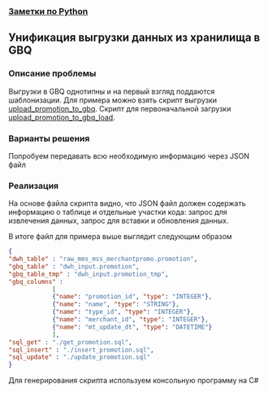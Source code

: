 ### [ Заметки по Python](../python.md)
## Унификация выгрузки данных из хранилища в GBQ  
### Описание проблемы  
Выгрузки в GBQ однотипны и на первый взгляд поддаются шаблонизации. Для примера можно взять скрипт выгрузки [upload_promotion_to_gbq](./upload_promotion_to_gbq.py). Скрипт для первоначальной загрузки [upload_promotion_to_gbq_load](./upload_promotion_to_gbq_load.py).  
### Варианты решения    
Попробуем передавать всю необходимую информацию через JSON файл

### Реализация  

На основе файла скрипта видно, что  JSON файл должен содержать информацию о таблице и отдельные участки кода: запрос для извлечения данных, запрос для вставки и обновления данных.

В итоге файл для примера выше выглядит следующим образом

```json
{
"dwh_table" : "raw_mms_mss_merchantpromo.promotion", 
"gbq_table" : "dwh_input.promotion", 
"gbq_table_tmp" : "dwh_input.promotion_tmp", 
"gbq_columns" :
			[
			{"name": "promotion_id", "type": "INTEGER"}, 
			{"name": "name", "type": "STRING"},
			{"name": "type_id", "type": "INTEGER"}, 
			{"name": "merchant_id", "type": "INTEGER"}, 
			{"name": "mt_update_dt", "type": "DATETIME"}
			],
"sql_get" : "./get_promotion.sql",
"sql_insert" : "./insert_promotion.sql",
"sql_update" : "./update_promotion.sql"
}
```

Для генерирования скрипта используем консольную программу на C#

